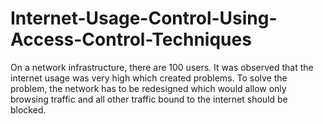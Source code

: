 # Internet-Usage-Control-Using-Access-Control-Techniques
On a network infrastructure, there are 100 users. It was observed that the internet usage was very high which  created problems. To solve the problem, the  network has to be redesigned which would allow only browsing traffic and all other traffic  bound to the internet should be blocked.
